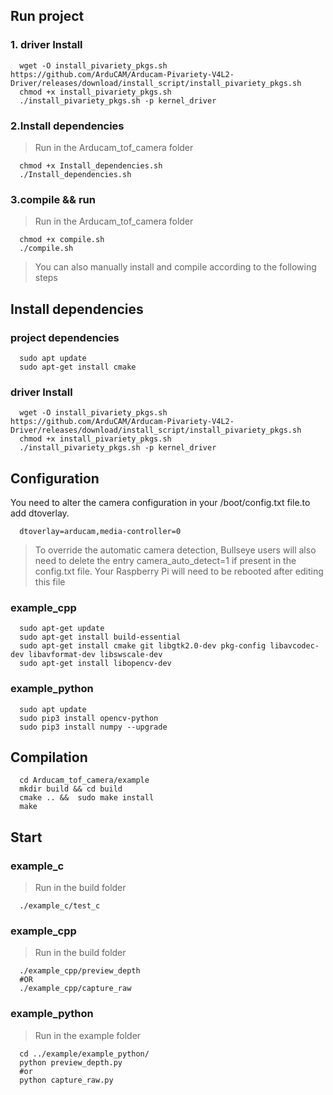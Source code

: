## Run project 
### 1. driver Install
```Shell
  wget -O install_pivariety_pkgs.sh https://github.com/ArduCAM/Arducam-Pivariety-V4L2-Driver/releases/download/install_script/install_pivariety_pkgs.sh
  chmod +x install_pivariety_pkgs.sh
  ./install_pivariety_pkgs.sh -p kernel_driver
```
### 2.Install dependencies
> Run in the Arducam_tof_camera folder
```Shell
  chmod +x Install_dependencies.sh
  ./Install_dependencies.sh
```
### 3.compile && run
> Run in the Arducam_tof_camera folder
```Shell
  chmod +x compile.sh
  ./compile.sh
```
> You can also manually install and compile according to the following steps
## Install dependencies
### project dependencies
```Shell
  sudo apt update
  sudo apt-get install cmake
```
### driver Install
```Shell
  wget -O install_pivariety_pkgs.sh https://github.com/ArduCAM/Arducam-Pivariety-V4L2-Driver/releases/download/install_script/install_pivariety_pkgs.sh
  chmod +x install_pivariety_pkgs.sh
  ./install_pivariety_pkgs.sh -p kernel_driver
```
## Configuration
You need to alter the camera configuration in your /boot/config.txt file.to add dtoverlay.
```Shell
  dtoverlay=arducam,media-controller=0
```
> To override the automatic camera detection, Bullseye users will also need to delete the entry camera_auto_detect=1 if present in the config.txt file. Your Raspberry Pi will need to be rebooted after editing this file
### example_cpp
```Shell
  sudo apt-get update
  sudo apt-get install build-essential
  sudo apt-get install cmake git libgtk2.0-dev pkg-config libavcodec-dev libavformat-dev libswscale-dev 
  sudo apt-get install libopencv-dev
```
### example_python
```Shell
  sudo apt update
  sudo pip3 install opencv-python
  sudo pip3 install numpy --upgrade
```
## Compilation
```Shell
  cd Arducam_tof_camera/example
  mkdir build && cd build
  cmake .. &&  sudo make install
  make
```
## Start
### example_c
> Run in the build folder
```Shell
  ./example_c/test_c
```
### example_cpp
> Run in the build folder
```Shell
  ./example_cpp/preview_depth
  #OR
  ./example_cpp/capture_raw
```
### example_python
> Run in the example folder
```Shell
  cd ../example/example_python/
  python preview_depth.py
  #or
  python capture_raw.py
```
